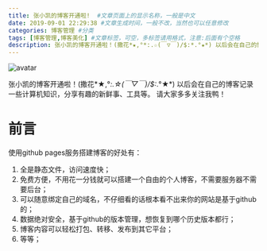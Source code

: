 ```yaml
---
title: 张小凯的博客开通啦!  #文章页面上的显示名称，一般是中文
date: 2019-09-01 22:29:38 #文章生成时间，一般不改，当然也可以任意修改
categories: 博客管理 #分类
tags: [博客管理,博客美化] #文章标签，可空，多标签请用格式，注意:后面有个空格
description: 张小凯的博客开通啦！(撒花*★,°*:.☆(￣▽￣)/$:*.°★*) 以后会在自己的博客记录一些计算机知识，分享有趣的新鲜事、工具等。 请大家多多关注我鸭! 
---
```

![avatar](https://ss1.bdstatic.com/70cFvXSh_Q1YnxGkpoWK1HF6hhy/it/u=339113707,529057236&fm=26&gp=0.jpg)

张小凯的博客开通啦！(撒花*★,°*:.☆(￣▽￣)/$:*.°★*) 以后会在自己的博客记录一些计算机知识，分享有趣的新鲜事、工具等。 请大家多多关注我鸭！
<!--more-->

# 前言

使用github pages服务搭建博客的好处有：

1. 全是静态文件，访问速度快；
2. 免费方便，不用花一分钱就可以搭建一个自由的个人博客，不需要服务器不需要后台；
3. 可以随意绑定自己的域名，不仔细看的话根本看不出来你的网站是基于github的；
4. 数据绝对安全，基于github的版本管理，想恢复到哪个历史版本都行；
5. 博客内容可以轻松打包、转移、发布到其它平台；
6. 等等；